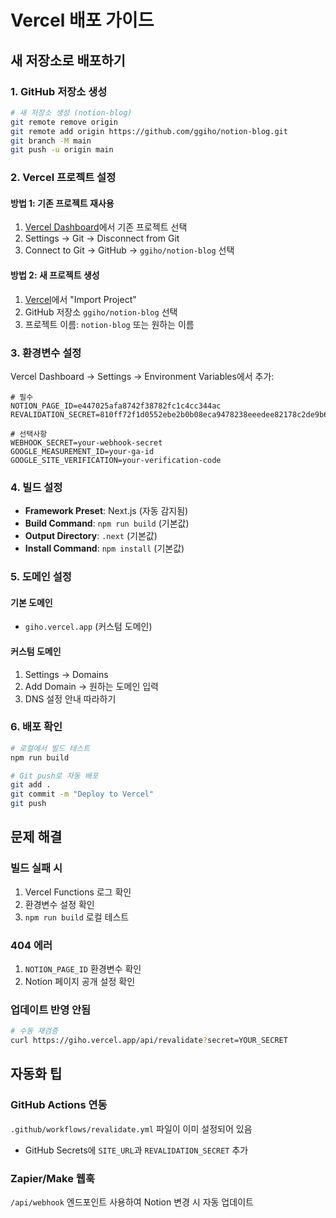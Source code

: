 # Vercel 배포 가이드

## 새 저장소로 배포하기

### 1. GitHub 저장소 생성
```bash
# 새 저장소 생성 (notion-blog)
git remote remove origin
git remote add origin https://github.com/ggiho/notion-blog.git
git branch -M main
git push -u origin main
```

### 2. Vercel 프로젝트 설정

#### 방법 1: 기존 프로젝트 재사용
1. [Vercel Dashboard](https://vercel.com/dashboard)에서 기존 프로젝트 선택
2. Settings → Git → Disconnect from Git
3. Connect to Git → GitHub → `ggiho/notion-blog` 선택

#### 방법 2: 새 프로젝트 생성
1. [Vercel](https://vercel.com/new)에서 "Import Project"
2. GitHub 저장소 `ggiho/notion-blog` 선택
3. 프로젝트 이름: `notion-blog` 또는 원하는 이름

### 3. 환경변수 설정

Vercel Dashboard → Settings → Environment Variables에서 추가:

```env
# 필수
NOTION_PAGE_ID=e447025afa8742f38782fc1c4cc344ac
REVALIDATION_SECRET=810ff72f1d0552ebe2b0b08eca9478238eeedee82178c2de9b69db577f463ffe

# 선택사항
WEBHOOK_SECRET=your-webhook-secret
GOOGLE_MEASUREMENT_ID=your-ga-id
GOOGLE_SITE_VERIFICATION=your-verification-code
```

### 4. 빌드 설정

- **Framework Preset**: Next.js (자동 감지됨)
- **Build Command**: `npm run build` (기본값)
- **Output Directory**: `.next` (기본값)
- **Install Command**: `npm install` (기본값)

### 5. 도메인 설정

#### 기본 도메인
- `giho.vercel.app` (커스텀 도메인)

#### 커스텀 도메인
1. Settings → Domains
2. Add Domain → 원하는 도메인 입력
3. DNS 설정 안내 따라하기

### 6. 배포 확인

```bash
# 로컬에서 빌드 테스트
npm run build

# Git push로 자동 배포
git add .
git commit -m "Deploy to Vercel"
git push
```

## 문제 해결

### 빌드 실패 시
1. Vercel Functions 로그 확인
2. 환경변수 설정 확인
3. `npm run build` 로컬 테스트

### 404 에러
1. `NOTION_PAGE_ID` 환경변수 확인
2. Notion 페이지 공개 설정 확인

### 업데이트 반영 안됨
```bash
# 수동 재검증
curl https://giho.vercel.app/api/revalidate?secret=YOUR_SECRET
```

## 자동화 팁

### GitHub Actions 연동
`.github/workflows/revalidate.yml` 파일이 이미 설정되어 있음
- GitHub Secrets에 `SITE_URL`과 `REVALIDATION_SECRET` 추가

### Zapier/Make 웹훅
`/api/webhook` 엔드포인트 사용하여 Notion 변경 시 자동 업데이트